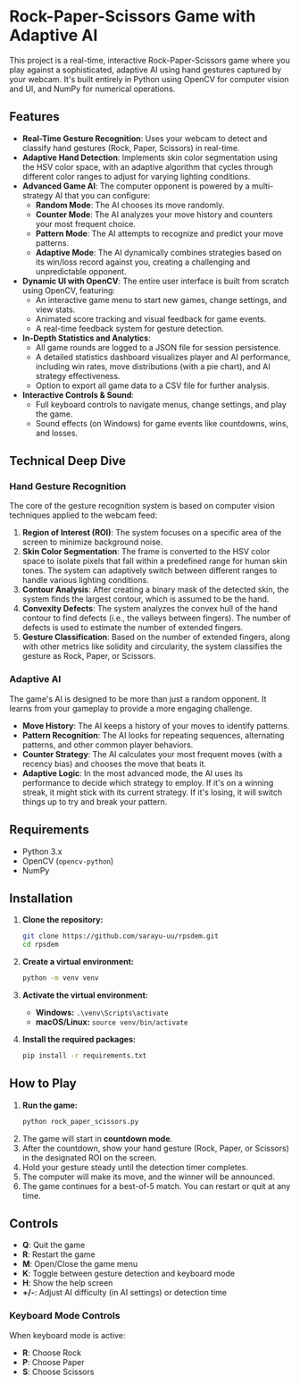 # Rock-Paper-Scissors Game with Adaptive AI

This project is a real-time, interactive Rock-Paper-Scissors game where you play against a sophisticated, adaptive AI using hand gestures captured by your webcam. It's built entirely in Python using OpenCV for computer vision and UI, and NumPy for numerical operations.

## Features

-   **Real-Time Gesture Recognition**: Uses your webcam to detect and classify hand gestures (Rock, Paper, Scissors) in real-time.
-   **Adaptive Hand Detection**: Implements skin color segmentation using the HSV color space, with an adaptive algorithm that cycles through different color ranges to adjust for varying lighting conditions.
-   **Advanced Game AI**: The computer opponent is powered by a multi-strategy AI that you can configure:
    -   **Random Mode**: The AI chooses its move randomly.
    -   **Counter Mode**: The AI analyzes your move history and counters your most frequent choice.
    -   **Pattern Mode**: The AI attempts to recognize and predict your move patterns.
    -   **Adaptive Mode**: The AI dynamically combines strategies based on its win/loss record against you, creating a challenging and unpredictable opponent.
-   **Dynamic UI with OpenCV**: The entire user interface is built from scratch using OpenCV, featuring:
    -   An interactive game menu to start new games, change settings, and view stats.
    -   Animated score tracking and visual feedback for game events.
    -   A real-time feedback system for gesture detection.
-   **In-Depth Statistics and Analytics**:
    -   All game rounds are logged to a JSON file for session persistence.
    -   A detailed statistics dashboard visualizes player and AI performance, including win rates, move distributions (with a pie chart), and AI strategy effectiveness.
    -   Option to export all game data to a CSV file for further analysis.
-   **Interactive Controls & Sound**:
    -   Full keyboard controls to navigate menus, change settings, and play the game.
    -   Sound effects (on Windows) for game events like countdowns, wins, and losses.

## Technical Deep Dive

### Hand Gesture Recognition

The core of the gesture recognition system is based on computer vision techniques applied to the webcam feed:

1.  **Region of Interest (ROI)**: The system focuses on a specific area of the screen to minimize background noise.
2.  **Skin Color Segmentation**: The frame is converted to the HSV color space to isolate pixels that fall within a predefined range for human skin tones. The system can adaptively switch between different ranges to handle various lighting conditions.
3.  **Contour Analysis**: After creating a binary mask of the detected skin, the system finds the largest contour, which is assumed to be the hand.
4.  **Convexity Defects**: The system analyzes the convex hull of the hand contour to find defects (i.e., the valleys between fingers). The number of defects is used to estimate the number of extended fingers.
5.  **Gesture Classification**: Based on the number of extended fingers, along with other metrics like solidity and circularity, the system classifies the gesture as Rock, Paper, or Scissors.

### Adaptive AI

The game's AI is designed to be more than just a random opponent. It learns from your gameplay to provide a more engaging challenge.

-   **Move History**: The AI keeps a history of your moves to identify patterns.
-   **Pattern Recognition**: The AI looks for repeating sequences, alternating patterns, and other common player behaviors.
-   **Counter Strategy**: The AI calculates your most frequent moves (with a recency bias) and chooses the move that beats it.
-   **Adaptive Logic**: In the most advanced mode, the AI uses its performance to decide which strategy to employ. If it's on a winning streak, it might stick with its current strategy. If it's losing, it will switch things up to try and break your pattern.

## Requirements

-   Python 3.x
-   OpenCV (`opencv-python`)
-   NumPy

## Installation

1.  **Clone the repository:**
    ```bash
    git clone https://github.com/sarayu-uu/rpsdem.git
    cd rpsdem
    ```

2.  **Create a virtual environment:**
    ```bash
    python -m venv venv
    ```

3.  **Activate the virtual environment:**
    -   **Windows:** `.\venv\Scripts\activate`
    -   **macOS/Linux:** `source venv/bin/activate`

4.  **Install the required packages:**
    ```bash
    pip install -r requirements.txt
    ```

## How to Play

1.  **Run the game:**
    ```bash
    python rock_paper_scissors.py
    ```
2.  The game will start in **countdown mode**.
3.  After the countdown, show your hand gesture (Rock, Paper, or Scissors) in the designated ROI on the screen.
4.  Hold your gesture steady until the detection timer completes.
5.  The computer will make its move, and the winner will be announced.
6.  The game continues for a best-of-5 match. You can restart or quit at any time.

## Controls

-   **Q**: Quit the game
-   **R**: Restart the game
-   **M**: Open/Close the game menu
-   **K**: Toggle between gesture detection and keyboard mode
-   **H**: Show the help screen
-   **+/-**: Adjust AI difficulty (in AI settings) or detection time

### Keyboard Mode Controls

When keyboard mode is active:

-   **R**: Choose Rock
-   **P**: Choose Paper
-   **S**: Choose Scissors
